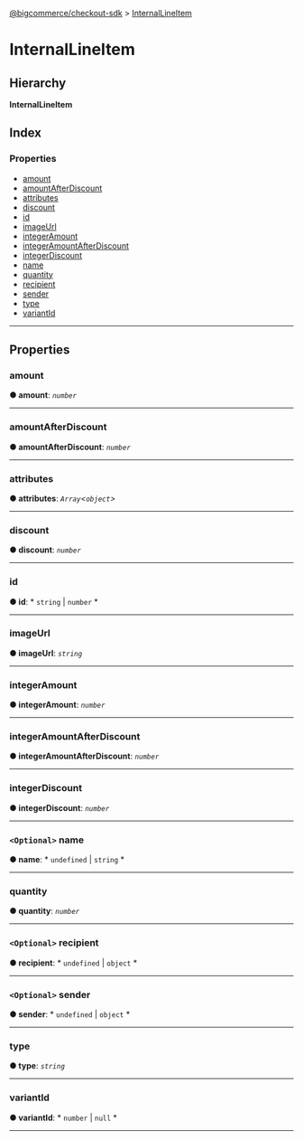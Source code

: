[@bigcommerce/checkout-sdk](../README.md) > [InternalLineItem](../interfaces/internallineitem.md)

# InternalLineItem

## Hierarchy

**InternalLineItem**

## Index

### Properties

* [amount](internallineitem.md#amount)
* [amountAfterDiscount](internallineitem.md#amountafterdiscount)
* [attributes](internallineitem.md#attributes)
* [discount](internallineitem.md#discount)
* [id](internallineitem.md#id)
* [imageUrl](internallineitem.md#imageurl)
* [integerAmount](internallineitem.md#integeramount)
* [integerAmountAfterDiscount](internallineitem.md#integeramountafterdiscount)
* [integerDiscount](internallineitem.md#integerdiscount)
* [name](internallineitem.md#name)
* [quantity](internallineitem.md#quantity)
* [recipient](internallineitem.md#recipient)
* [sender](internallineitem.md#sender)
* [type](internallineitem.md#type)
* [variantId](internallineitem.md#variantid)

---

## Properties

<a id="amount"></a>

###  amount

**● amount**: *`number`*

___
<a id="amountafterdiscount"></a>

###  amountAfterDiscount

**● amountAfterDiscount**: *`number`*

___
<a id="attributes"></a>

###  attributes

**● attributes**: *`Array`<`object`>*

___
<a id="discount"></a>

###  discount

**● discount**: *`number`*

___
<a id="id"></a>

###  id

**● id**: * `string` &#124; `number`
*

___
<a id="imageurl"></a>

###  imageUrl

**● imageUrl**: *`string`*

___
<a id="integeramount"></a>

###  integerAmount

**● integerAmount**: *`number`*

___
<a id="integeramountafterdiscount"></a>

###  integerAmountAfterDiscount

**● integerAmountAfterDiscount**: *`number`*

___
<a id="integerdiscount"></a>

###  integerDiscount

**● integerDiscount**: *`number`*

___
<a id="name"></a>

### `<Optional>` name

**● name**: * `undefined` &#124; `string`
*

___
<a id="quantity"></a>

###  quantity

**● quantity**: *`number`*

___
<a id="recipient"></a>

### `<Optional>` recipient

**● recipient**: * `undefined` &#124; `object`
*

___
<a id="sender"></a>

### `<Optional>` sender

**● sender**: * `undefined` &#124; `object`
*

___
<a id="type"></a>

###  type

**● type**: *`string`*

___
<a id="variantid"></a>

###  variantId

**● variantId**: * `number` &#124; `null`
*

___

